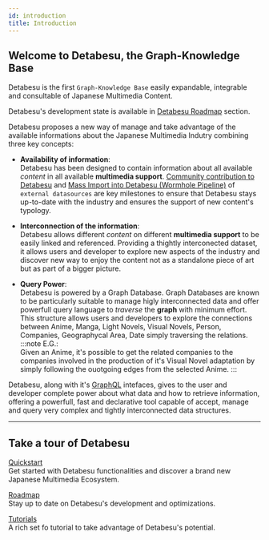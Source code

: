 ```yaml
---
id: introduction
title: Introduction
---
```


## Welcome to Detabesu, the Graph-Knowledge Base
Detabesu is the first `Graph-Knowledge Base` easily expandable, integrable and consultable of Japanese Multimedia Content.

Detabesu's development state is available in [Detabesu Roadmap](/docs/detabesu/roadmap) section.

Detabesu proposes a new way of manage and take advantage of the available informations about the Japanese Multimedia Indutry combining three key concepts:

* **Availability of information**:  
Detabesu has been designed to contain information about all available *content* in all available **multimedia support**. [Community contribution to Detabesu](/docs/ecosystem/roadmap) and [Mass Import into Detabesu (Wormhole Pipeline)](/docs/ecosystem/roadmap) of `external datasources` are key milestones to ensure that Detabesu stays up-to-date with the industry and ensures the support of new content's typology.

* **Interconnection of the information**:  
Detabesu allows different *content* on different **multimedia support** to be easily linked and referenced. Providing a thightly interconected dataset, it allows users and developer to explore new aspects of the industry and discover new way to enjoy the content not as a standalone piece of art but as part of a bigger picture.

* **Query Power**:  
Detabesu is powered by a Graph Database. Graph Databases are known to be particularly suitable to manage higly interconnected data and offer powerfull query language to *traverse* the **graph** with minimum effort. This structure allows users and developers to explore the connections between Anime, Manga, Light Novels, Visual Novels, Person, Companies, Geographycal Area, Date simply traversing the relations.  
:::note
E.G.:  
Given an Anime, it's possible to get the related companies to the companies involved in the production of it's Visual Novel adaptation by simply following the ouotgoing edges from the selected Anime.
:::

Detabesu, along with it's [GraphQL](/docs/detabesu/graphql/quickstart) intefaces, gives to the user and developer complete power about what data and how to retrieve information, offering a powerfull, fast and declarative tool capable of accept, manage and query very complex and tightly interconnected data structures.

-------
## Take a tour of Detabesu

[Quickstart](quickstart)   
Get started with Detabesu functionalities and discover a brand new Japanese Multimedia Ecosystem.

[Roadmap](roadmap)   
Stay up to date on Detabesu's development and optimizations.

[Tutorials](tutorials)   
A rich set fo tutorial to take advantage of Detabesu's potential.

<!-- [SDK](sdk/quickstarts)   
Are you a Developer? Check Ashen SDK tool and start integrate our functionalities in your own project! -->